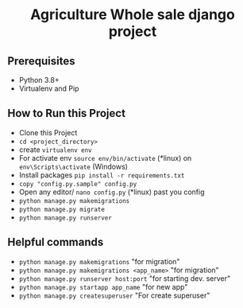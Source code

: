 <h1 align='center'>Agriculture Whole sale django project</h1>


## Prerequisites
  - Python 3.8+
  - Virtualenv and Pip

## How to Run this Project

  - Clone this Project
  - `cd <project_directory>` 
  - create `virtualenv env`
  - For activate env `source env/bin/activate` (*linux) on `env\Scripts\activate` (Windows)
  - Install packages `pip install -r requirements.txt`
  - `copy "config.py.sample" config.py`
  - Open any editor/ `nano config.py` (*linux) past you config
  - `python manage.py makemigrations`
  - `python manage.py migrate`
  - `python manage.py runserver`

## Helpful commands
  - `python manage.py makemigrations` "for migration"
  - `python manage.py makemigrations <app_name>` "for migration"
  - `python manage.py runserver host:port` "for starting dev. server"
  - `python manage.py startapp app_name` "for new app"
  - `python manage.py createsuperuser` "For create superuser"
